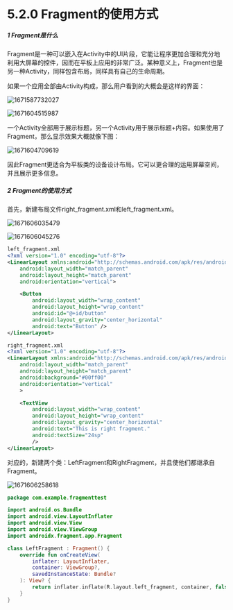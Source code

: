 # 5.2.0 Fragment的使用方式

##### 1 Fragment是什么

Fragment是一种可以嵌入在Activity中的UI片段，它能让程序更加合理和充分地利用大屏幕的控件，因而在平板上应用的非常广泛。某种意义上，Fragment也是另一种Activity，同样包含布局，同样具有自己的生命周期。

如果一个应用全部由Activity构成，那么用户看到的大概会是这样的界面：

![1671587732027](image/5.2.0Fragment的使用方式/1671587732027.png)

![1671604515987](image/5.2.0Fragment的使用方式/1671604515987.png)

一个Activity全部用于展示标题，另一个Activity用于展示标题+内容。如果使用了Fragment，那么显示效果大概就像下图：

![1671604709619](image/5.2.0Fragment的使用方式/1671604709619.png "Fragment的显示效果")

因此Fragment更适合为平板类的设备设计布局。它可以更合理的运用屏幕空间，并且展示更多信息。

##### 2 Fragment的使用方式

首先，新建布局文件right_fragment.xml和left_fragment.xml。

![1671606035479](image/5.2.0Fragment的使用方式/1671606035479.png)

![1671606045276](image/5.2.0Fragment的使用方式/1671606045276.png)

```xml
left_fragment.xml
<?xml version="1.0" encoding="utf-8"?>
<LinearLayout xmlns:android="http://schemas.android.com/apk/res/android"
    android:layout_width="match_parent"
    android:layout_height="match_parent"
    android:orientation="vertical">

    <Button
        android:layout_width="wrap_content"
        android:layout_height="wrap_content"
        android:id="@+id/button"
        android:layout_gravity="center_horizontal"
        android:text="Button" />
</LinearLayout>

right_fragment.xml
<?xml version="1.0" encoding="utf-8"?>
<LinearLayout xmlns:android="http://schemas.android.com/apk/res/android"
    android:layout_width="match_parent"
    android:layout_height="match_parent"
    android:background="#00ff00"
    android:orientation="vertical"
    >

    <TextView
        android:layout_width="wrap_content"
        android:layout_height="wrap_content"
        android:layout_gravity="center_horizontal"
        android:text="This is right fragment."
        android:textSize="24sp"
        />
</LinearLayout>
```

对应的，新建两个类：LeftFragment和RightFragment，并且使他们都继承自Fragment。

![1671606258618](image/5.2.0Fragment的使用方式/1671606258618.png)

```kotlin
package com.example.fragmenttest

import android.os.Bundle
import android.view.LayoutInflater
import android.view.View
import android.view.ViewGroup
import androidx.fragment.app.Fragment

class LeftFragment : Fragment() {
    override fun onCreateView(
        inflater: LayoutInflater,
        container: ViewGroup?,
        savedInstanceState: Bundle?
    ): View? {
        return inflater.inflate(R.layout.left_fragment, container, false)
    }
}
```

```kotlin

```
